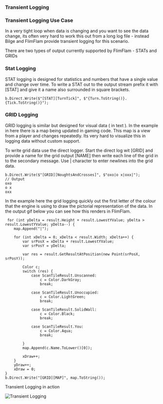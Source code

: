 ### Transient Logging

### Transient Logging Use Case

In a very tight loop when data is changing and you want to see the data change, its often very hard to work this out from a long log file - instead Bilge and FlimFlam provide transient logging for this scenario.

There are two types of output currently supported by FlimFlam - STATs and GRIDs

### Stat Logging

STAT logging is designed for statistics and numbers that have a single value and change over time.  To write a STAT out to the output stream prefix it with [STAT] and give it a name also surrounded in square brackets.

```
b.Direct.Write($"[STAT][TurnTick]", $"{Turn.ToString()}.{Tick.ToString()}");
```


### GRID Logging

GRID logging is similar but designed for visual data ( in text ).   In the example in here there is a map being updated in gaming code. This map is a view from a player and changes repeatedly.  Its very hard to visualize this in logging data without custom support.

To write grid data use the direct logger.  Start the direct log wit [GRID] and provide a name for the grid output [NAME] then write each line of the grid in to the secondary message. Use | character to enter newlines into the grid data.

```
b.Direct.Write($"[GRID][NoughtsAndCrosses]", $"oxo|o x|oxx|");
// Output
oxo
o x
oxx
```

In the example here the grid logging quickly out the first letter of the colour that the engine is using to draw the pictorial representation of the data.  In the output gif below you can see how this renders in FlimFlam.

```
 for (int yDelta = result.Height + result.LowestYValue; yDelta > result.LowestYValue; yDelta--) {
    map.Append("|");

    for (int xDelta = 0; xDelta < result.Width; xDelta++) {
        var srPosX = xDelta + result.LowestYValue;
        var srPosY = yDelta; 

        var res = result.GetResultAtPosition(new Point(srPosX, srPosY));

        Color c;
        switch (res) {
            case ScanTileResult.Unscanned:
                c = Color.DarkGray;
                break;

            case ScanTileResult.Unoccupied:
                c = Color.LightGreen;
                break;

            case ScanTileResult.SolidWall:
                c = Color.Black;
                break;

            case ScanTileResult.You:
                c = Color.Aqua;
                break;

        }
        map.Append(c.Name.ToLower()[0]);
                        
        xDraw++;
    }
    yDraw++;
    xDraw = 0;
}
b.Direct.Write("[GRID][MAP]", map.ToString());
```

Transient Logging in action

![Transient Logging](/assets/images/transientdata.gif)
